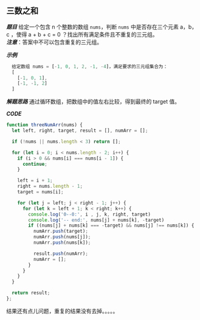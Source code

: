 ## 三数之和

***题目***
给定一个包含 n 个整数的数组 `nums`，判断 `nums` 中是否存在三个元素 a，b，c ，使得 a + b + c = 0 ？找出所有满足条件且不重复的三元组。   
***注意***：答案中不可以包含重复的三元组。   

***示例***
``` javascript
  给定数组 nums = [-1, 0, 1, 2, -1, -4]，满足要求的三元组集合为：   
  [
    [-1, 0, 1],
    [-1, -1, 2]
  ]
```

***解题思路***
通过循环数组，把数组中的值左右比较，得到最终的 target 值。

***CODE***
``` javascript
function threeNumArr(nums) {
  let left, right, target, result = [], numArr = [];

  if (!nums || nums.length < 3) return [];

  for (let i = 0; i < nums.length - 2; i++) {
    if (i > 0 && nums[i] === nums[i - 1]) {
      continue;
    }

    left = i + 1;
    right = nums.length - 1;
    target = nums[i];

    for (let j = left; j < right - 1; j++) {
      for (let k = left + 1; k < right; k++) {
        console.log('0--0:', i , j, k, right, target)
        console.log('-- end:', nums[j] + nums[k], -target)
        if ((nums[j] + nums[k] === -target) && nums[j] !== nums[k]) {
          numArr.push(target);
          numArr.push(nums[j]);
          numArr.push(nums[k]);

          result.push(numArr);
          numArr = [];
        }   
      }
    }
  }

  return result;
};
```

结果还有点儿问题，重复的结果没有去掉。。。。。
